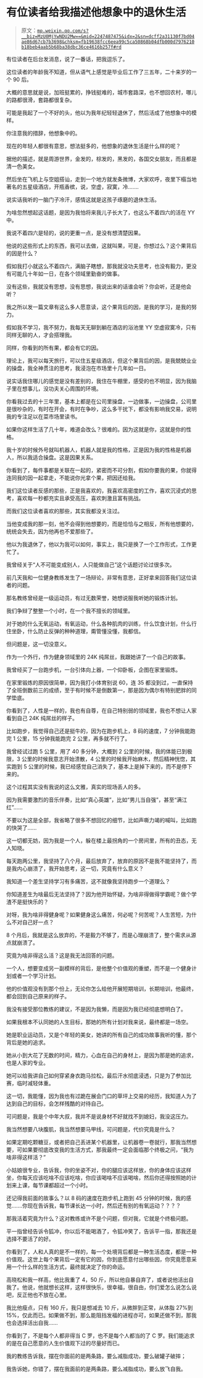 # 有位读者给我描述他想象中的退休生活

> 原文：[`mp.weixin.qq.com/s?__biz=MzU0MjYwNDU2Mw==&mid=2247487475&idx=2&sn=dcff2a31130f7bd04ae86d67cb7b3698&chksm=fb19638fcc6eea99c5ca50868b04dfb000d7976210b18beb4aab5b68ba38dbc36ce4616b257f#rd`](http://mp.weixin.qq.com/s?__biz=MzU0MjYwNDU2Mw==&mid=2247487475&idx=2&sn=dcff2a31130f7bd04ae86d67cb7b3698&chksm=fb19638fcc6eea99c5ca50868b04dfb000d7976210b18beb4aab5b68ba38dbc36ce4616b257f#rd)

有位读者在后台发消息，说了一番话，把我逗乐了。

这位读者的年龄我不知道，但从语气上感觉是毕业后工作了三五年，二十来岁的一个 90 后。

大概的意思就是说，加班挺累的，挣钱挺难的，城市套路深，也不想回农村，哪儿的路都很滑，套路都很复杂。

可能是我起了一个不好的头，他以为我年纪轻轻退休了，然后活成了他想象中的模样。

你注意我的措辞，他想象中的。

现在的年轻人都很有意思，想法挺多的，他想象的退休生活是什么样的呢？

据他的描述，就是周游世界，金发的，棕发的，黑发的，各国交女朋友，而且都是清一色美女。

然后坐在飞机上与空姐搭讪，走到一个地方就发条微博，大家欢呼，夜里下榻当地著名的五星级酒店，开瓶香槟，说，空虚，寂寞，冷.......

说实话我听的一脑门子冷汗，感情这就是这孩子琢磨的退休生活。

为啥忽然想起这话题，是因为我怕将来我儿子长大了，也这么不着四六的活在 YY 中。

我说不着四六是轻的，说的更重一点，是没有想清楚因果。

他说的这些形式上的东西，我可以去做，这就叫果，可是，你想过么？这个果背后的因是什么？

假如我打小就这么不着四六，满脑子瞎想，那我就没功夫思考，也没有毅力，更没有可能几十年如一日，在各个领域里勤奋的做事。

没有这些，我就没有思想，没有思想，我说出来的话谁会听？你会听，还是他会听？

我之所以发一篇文章有这么多人愿意读，这个果背后的因，是我的学习，是我的努力。

假如我不学习，我不努力，我每天无聊到躺在酒店的浴池里 YY 空虚寂寞冷，只有同样无聊的人，才会搭理我。

同样，你看到的所有果，都会有它的因。

理论上，我可以每天旅行，可以住五星级酒店，但这个果背后的因，是我兢兢业业的操盘，我全神贯注的思考，我浸泡在市场里十几年如一日。

说实话我住哪儿的感觉是没有差别的，我住在牛棚里，感受的也不明显，因为我脑子里在想事儿，没功夫关心周围的环境。

你看我过去的十三年里，基本上都是在公司里操盘，一边做事，一边操盘，公司里是很吵杂的，有时在开会，有时在争吵，这么多干扰下，都没有影响我交易，说明我的专注足以在菜市场里读书。

如果你这样生活了几十年，难道会改么？很难的。因为这就是你，这就是你的性格。

我十岁的时候外号就叫机器人，机器人就是我的性格，正是因为我的性格是机器人，所以我适合操盘。这是因果关系。

你看到了，每件事都是关联在一起的，紧密而不可分割，假如你要我的果，你就得连同我的因一起拿走，不能说你光拿个果，把因还给我。

我们这位读者反感的那些，正是我喜欢的，我喜欢高密度的工作，喜欢沉浸式的思考，喜欢每一秒都充实且承受高压，喜欢刺激且富有挑战。

而我们这位读者喜欢的那些，其实我都没关注过。

当他变成我的那一刻，他不会得到他想要的，而是恰恰与之相反，所有他想要的，统统会失去，因为他再也不爱那些了。

他以为我退休了，他以为我可以如何，事实上，我只是换了一个工作形式，工作更忙了。

我曾经关于“人不可能变成别人，人只能做自己”这个话题讨论过很多次。

前几天我和一位健身教练发生了一场辩论，非常有意思，正好拿来回答我们这位读者的问题。

那名教练曾经是一级运动员，有过无数荣誉，她想说服我听她的锻炼计划。

我们争辩了整整一个小时，在一个我不擅长的领域里。

对于她的什么无氧运动，有氧运动，什么各种肌肉的训练，什么饮食计划，什么行住坐卧，什么防止反弹的种种道理，甭管懂没懂，我都信。

但问题是，这一切没意义。

作为一个外行，作为健身领域里的 24K 纯屌丝，我跟她讲了一个自己的故事。

我曾经买了一台跑步机，一台引体向上器，一个仰卧板，企图在家里锻炼。

在家里锻炼的原因很简单，因为我打小体育别说 60，连 35 都没到过，一直保持了全班倒数前三的成绩，至于有时候不是倒数第一，那是因为偶尔有特别肥胖的同学垫底。

你看到了，人性是一样的，我也有自尊，在自己特别弱的领域里，我也不想让人家看到自己 24K 纯屌丝的样子。

比如跑步，我觉得自己还是挺牛的，因为在跑步机上，8 码的速度，7 分钟我能跑完 1 公里，15 分钟我能跑完 2 公里，再多就不行了。

我曾经试过跑 5 公里，用了 40 多分钟，大概到 2 公里的时候，我的体能已到极限，3 公里的时候我意志开始溃散，4 公里的时候我开始麻木，然后精神恍惚，其实跑到 5 公里的时候，我已经感觉自己消失了，基本上是掉下来的，而不是停下来的。

这个过程其实没有我说的这么文雅，真实的现场丢人的多。

因为我需要激烈的音乐伴奏，比如“真心英雄”，比如“男儿当自强”，甚至“满江红”......

不要以为这是全部，我省略了很多不想回忆的细节，比如声嘶力竭的喊叫，比如跑的快哭了......

这一切都无妨，因为我是一个人，躲在楼上最拐角的一个房间里，所有的丑态，无人知晓。

每天跑两公里，我坚持了八个月，最后放弃了，放弃的原因不是我不能坚持了，而是我内心崩溃了，我开始思考，这一切，究竟有什么意义？

我知道一个差生坚持学习有多痛苦，这不就像我坚持跑步一个道理么？

你知道差生为啥最后无法坚持了？因为他开始怀疑，为啥非得做得学霸呢？做个学渣不是挺快乐的？

对呀，我为啥非得健身呢？如果健身这么痛苦，何必呢？何苦呢？人生苦短，为什么不对自己好一点？

8 个月后，我就是这么放弃的，不是毅力不够了，而是心理崩溃了，整个需求从源点就崩溃了。

究竟为啥非得这么活？这是我无法回答的问题。

一个人，想要变成另一副模样的背后，是他整个价值观的重塑，而不是一个健身计划或者一个学习计划。

他的价值观没有到那个份上，无论你怎么给他开展短期培训，长期培训，他最终，都会回到自己原来的样子。

我没有接受那位教练的建议，不是因为我懒，而是因为我已经彻底想明白了。

如果我根本不认同她的人生目标，那她的所有计划对我来说，最终都是一场空。

她是职业运动员，又是个年轻的美女，她讲的所有自己的成功故事我听的懂，那个背后是她的追求。

她从小到大花了无数的时间，精力，心血在自己的身材上，是因为那是她的追求，也是人家的专业。

她可以给我讲自己如何穿紧身衣跑马拉松，最后汗水彻底浸透，只是为了参加比赛，临时减轻体重。

这一切，我能懂，因为我也有过跪在展会门口的草坪上交易的经历，我知道人为了达到自己的目标，会怎样残酷的对待自己。

可问题是，我是个中年大叔，我并不是说身材不好就找不到媳妇，我没这压力。

我当然想要八块腹肌，我当然想要马甲线，可问题是，代价究竟是什么？

如果定期吃颗糖豆，或者把自己丢进某个机器里，让机器卷一卷就行，那我当然想要，可如果要彻底改变我的生活方式，那我最终一定会面临那个终极之问，“我为啥非得这样活？”

小姑娘很专业，告诉我，你的坐姿不对，你的腿应该这样放，你的身体应该这样坐，你每天应该吃啥不应该吃啥，你应该喝啥不应该喝啥，然后你还得按照她的计划来上课，每节课都超过一个小时。

还记得我前面的故事么？以 8 码的速度在跑步机上跑到 45 分钟的时候，我的感觉.......你现在告诉我，每节课长达一小时，然后还有别的有氧运动？？？？

那我活着究竟为什么？这对教练或许不是个问题，但对我，它就是个终极问题。

平一指曾经告诉令狐冲，你以后不能喝酒了，令狐冲笑了，告诉平一指，那我还是选择不要活了的好。

你看到了，人和人真的是不一样的，每一个处境背后都是一种生活态度，都是一种价值观。这世上每个果背后一定有它的因，你到底愿意付出哪些因，你究竟愿意采用一个什么样的生活方式，最终就决定了你的命运。

高晓松和我一样高，他比我重了 4，50 斤，所以他自暴自弃了，或者说他活出自我了。他说，他就想长这样，这样很快乐，很幸福，很自由，你们爱怎么说怎么说吧，反正他也不放在心里。

我比他瘦点，只有 160 斤，我只是想减去 10 斤，从微胖到正常，从体脂 27%到 15%，仅此而已。如果做不到，那么能阻挡发福的进程亦可，如果还做不到，那我也会选择活出自我......

你看到了，不是每个人都非得当 C 罗，也不是每个人都当的了 C 罗。我们能追求的是在自己愿意的人生价值观下过的尽量好而已。

我的教练告诉我，摆在你面前的是两条路，要么减脂成功，要么破罐子破摔；

我告诉她，你错了，摆在我面前的是两条路，要么减脂成功，要么放飞自我。